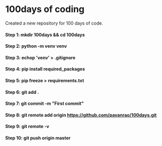 # 100days of coding
Created a new repository for 100 days of code.

#### Step  1: mkdir 100days && cd 100days
#### Step  2: python -m venv venv
#### Step  3: echop 'venv' > .gitignore
#### Step  4: pip install required_packages
#### Step  5: pip freeze > requirements.txt
#### Step  6: git add .
#### Step  7: git commit -m "First commit"
#### Step  8: git remote add origin https://github.com/pavanrao/100days.git
#### Step  9: git remote -v
#### Step 10: git push origin master
